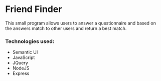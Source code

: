 # Friend Finder
This small program allows users to answer a questionnaire and based on the answers match to other users and return a best match.

### Technologies used:
- Semantic UI
- JavaScript 
- JQuery
- NodeJS 
- Express
